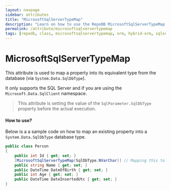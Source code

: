 ```yaml
---
layout: navpage
sidebar: attributes
title: "MicrosoftSqlServerTypeMap"
description: "Learn on how to use the RepoDB MicrosoftSqlServerTypeMap attribute."
permalink: /attribute/microsoftsqlservertypemap
tags: [repodb, class, microsoftsqlservertypemap, orm, hybrid-orm, sqlserver, sqlite, mysql, postgresql]
---
```


# MicrosoftSqlServerTypeMap

This attribute is used to map a property into its equivalent type from the database (via `System.Data.SqlDbType`).

It only supports the SQL Server and if you are using the `Microsoft.Data.SqlClient` namespace.

> This attribute is setting the value of the `SqlParameter.SqlDbType` property before the actual execution.

#### How to use?

Below is a a sample code on how to map an existing property into a `System.Data.SqlDbType` database type.

```csharp
public class Person
{
    public int Id { get; set; }
    [MicrosoftSqlServerTypeMap(SqlDbType.NVarChar)] // Mapping this to 'NVarChar'
    public string Name { get; set; }
    public DateTime DateOfBirth { get; set; }
    public int Age { get; set; }
    public DateTime DateInsertedUtc { get; set; }
}
```